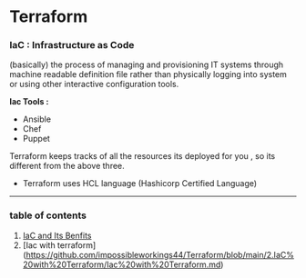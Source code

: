 # Terraform

<h3>IaC : Infrastructure as Code </h2>(basically) the process of managing and provisioning IT systems through machine readable definition file rather than physically logging into system or using other interactive configuration tools.
<br/>

**Iac Tools :**
- Ansible
- Chef
- Puppet

Terraform keeps tracks of all the resources its deployed for you , so its different from the above three.
- Terraform uses HCL language (Hashicorp Certified Language)

____________________________________________________
### table of contents

1. [IaC and Its Benfits](https://github.com/impossibleworkings44/Terraform/blob/main/1.understanding%20Infrastucture%20as%20Code/1.IaC%20and%20its%20benefits.md)
2. [Iac with terraform] (https://github.com/impossibleworkings44/Terraform/blob/main/2.IaC%20with%20Terraform/Iac%20with%20Terraform.md)
